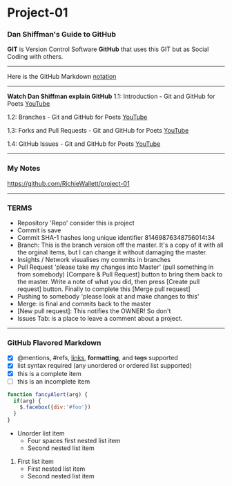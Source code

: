 # Project-01
### Dan Shiffman's Guide to GitHub

**GIT** is Version Control Software
**GitHub** that uses this GIT but as Social Coding with others.

---

Here is the GitHub Markdown [notation](https://help.github.com/en/articles/basic-writing-and-formatting-syntax)

---

**Watch Dan Shiffman explain GitHub**
1.1: Introduction - Git and GitHub for Poets [YouTube](t.ly/qNx3J)

1.2: Branches - Git and GitHub for Poets [YouTube](t.ly/qNx3J)

1.3: Forks and Pull Requests - Git and GitHub for Poets [YouTube](t.ly/PBvz8)

1.4: GitHub Issues - Git and GitHub for Poets [YouTube](t.ly/65Rrx)

---

### My Notes
https://github.com/RichieWallett/project-01

---

### TERMS

+ Repository 'Repo' consider this is project
+ Commit is save
+ Commit SHA-1 hashes long unique identifier 81469876348756014t34
+ Branch: This is the branch version off the master. It's a copy of it with all the orginal items, but I can change it without damaging the master.
+ Insights / Network visualises my commits in branches
+ Pull Request 'please take my changes into Master' (pull something in from somebody) [Compare & Pull Request] button to bring them back to the master. Write a note of what you did, then press [Create pull request] button. Finally to complete this [Merge pull request]
+ Pushing to somebody 'please look at and make changes to this'
+ Merge: is final and commits back to the master
+ [New pull request]: This notifies the OWNER! So don't
+ Issues Tab: is a place to leave a comment about a project.

---

### GitHub Flavored Markdown

- [x] @mentions, #refs, [links](), **formatting**, and <del>tags</del> supported
- [x] list syntax required (any unordered or ordered list supported)
- [x] this is a complete item
- [ ] this is an incomplete item

```javascript
function fancyAlert(arg) {
  if(arg) {
    $.facebox({div:'#foo'})
  }
}
```

* Unorder list item
    - Four spaces first nested list item
    - Second nested list item

1. First list item
    - First nested list item
    - Second nested list item

